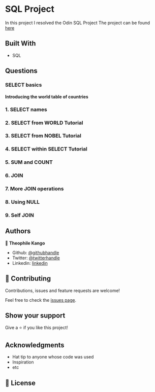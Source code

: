 # SQL Project
In this project I resolved the Odin SQL Project
The project can be found [here](https://sqlzoo.net/wiki/SQL_Tutorial) 

## Built With

- SQL

## Questions

### SELECT basics

#### Introducing the world table of countries


### 1. SELECT names

### 2. SELECT from WORLD Tutorial

### 3. SELECT from NOBEL Tutorial

### 4. SELECT within SELECT Tutorial

### 5. SUM and COUNT

### 6. JOIN

### 7. More JOIN operations

### 8. Using NULL

### 9. Self JOIN

## Authors


👤 **Theophile Kango**

- Github: [@githubhandle](https://github.com/Theophile-Kango)
- Twitter: [@twitterhandle](https://twitter.com/Theophadh)
- Linkedin: [linkedin](https://www.linkedin.com/in/theophile-kango-b6b580194/)

## 🤝 Contributing

Contributions, issues and feature requests are welcome!

Feel free to check the [issues page](https://github.com/Theophile-Kango/enumerable/issues).

## Show your support

Give a ⭐️ if you like this project!

## Acknowledgments

- Hat tip to anyone whose code was used
- Inspiration
- etc

## 📝 License
